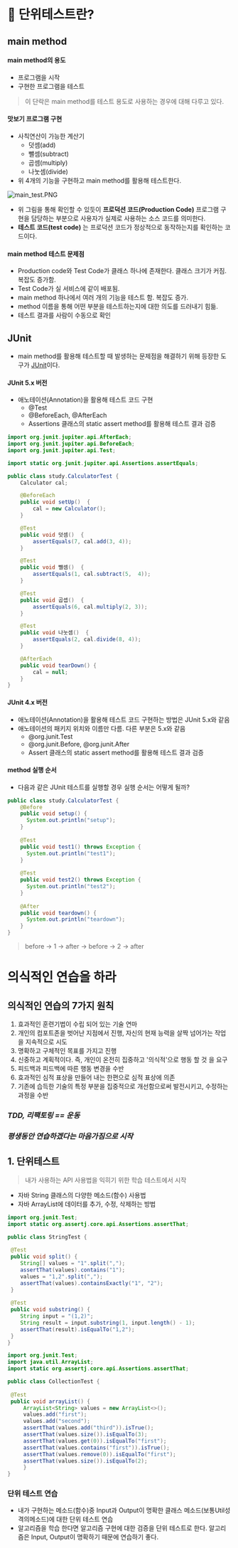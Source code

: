 # 📖 단위테스트란?

## main method

#### main method의 용도

- 프로그램을 시작
- 구현한 프로그램을 테스트

> 이 단락은 main method를 테스트 용도로 사용하는 경우에 대해 다루고 있다.

#### 맛보기 프로그램 구현

- 사칙연산이 가능한 계산기
  - 덧셈(add)
  - 뺄셈(subtract)
  - 곱셈(multiply)
  - 나눗셈(divide)
- 위 4개의 기능을 구현하고 main method를 활용해 테스트한다.

![main_test.PNG](README.assets/main_test.PNG)

- 위 그림을 통해 확인할 수 있듯이 **프로덕션 코드(Production Code)** 프로그램 구현을 담당하는 부분으로 사용자가 실제로 사용하는 소스 코드를 의미한다.
- **테스트 코드(test code)** 는 프로덕션 코드가 정상적으로 동작하는지를 확인하는 코드이다.

#### main method 테스트 문제점

- Production code와 Test Code가 클래스 하나에 존재한다. 클래스 크기가 커짐. 복잡도 증가함.
- Test Code가 실 서비스에 같이 배포됨.
- main method 하나에서 여러 개의 기능을 테스트 함. 복잡도 증가.
- method 이름을 통해 어떤 부분을 테스트하는지에 대한 의도를 드러내기 힘듦.
- 테스트 결과를 사람이 수동으로 확인

## JUnit

- main method를 활용해 테스트할 때 발생하는 문제점을 해결하기 위해 등장한 도구가 [JUnit](http://junit.org/)이다.

#### JUnit 5.x 버전

- 애노테이션(Annotation)을 활용해 테스트 코드 구현
  - @Test
  - @BeforeEach, @AfterEach
  - Assertions 클래스의 static assert method를 활용해 테스트 결과 검증

```java
import org.junit.jupiter.api.AfterEach;
import org.junit.jupiter.api.BeforeEach;
import org.junit.jupiter.api.Test;

import static org.junit.jupiter.api.Assertions.assertEquals;

public class study.CalculatorTest {
    Calculator cal;

    @BeforeEach
    public void setUp()  {
        cal = new Calculator();
    }

    @Test
    public void 덧셈()  {
        assertEquals(7, cal.add(3, 4));
    }

    @Test
    public void 뺄셈()  {
        assertEquals(1, cal.subtract(5,  4));
    }

    @Test
    public void 곱셉()  {
        assertEquals(6, cal.multiply(2, 3));
    }

    @Test
    public void 나눗셈()  {
        assertEquals(2, cal.divide(8, 4));
    }

    @AfterEach
    public void tearDown() {
        cal = null;
    }
}
```

#### JUnit 4.x 버전

- 애노테이션(Annotation)을 활용해 테스트 코드 구현하는 방법은 JUnit 5.x와 같음
- 애노테이션의 패키지 위치와 이름만 다름. 다른 부분은 5.x와 같음
  - @org.junit.Test
  - @org.junit.Before, @org.junit.After
  - Assert 클래스의 static assert method를 활용해 테스트 결과 검증

#### method 실행 순서

- 다음과 같은 JUnit 테스트를 실행할 경우 실행 순서는 어떻게 될까?

```java
public class study.CalculatorTest {
    @Before
    public void setup() {
      System.out.println("setup");
    }
    
    @Test
    public void test1() throws Exception {
      System.out.println("test1");		
    }
    
    @Test
    public void test2() throws Exception {
      System.out.println("test2");		
    }
    
    @After
    public void teardown() {
      System.out.println("teardown");		
    }
}
```

> before -> 1 -> after -> before -> 2 -> after



# 의식적인 연습을 하라

## 의식적인 연습의 7가지 원칙

1. 효과적인 훈련기법이 수립 되어 있는 기술 연마 
2. 개인의 컴포트존을 벗어난 지점에서 진행, 자신의 현재 능력을 살짝 넘어가는 작업을 지속적으로 시도
3. 명확하고 구체적인 목표를 가지고 진행
4. 신중하고 계획적이다. 즉, 개인이 온전히 집중하고 '의식적'으로 행동 할 것 을 요구
5. 피드백과 피드백에 따른 행동 변경을 수반 
6. 효과적인 심적 표상을 만들어 내는 한편으로 심적 표상에 의존 
7. 기존에 습득한 기술의 특정 부분을 집중적으로 개선함으로써 발전시키고, 수정하는 과정을 수반

### ***TDD, 리팩토링 == 운동***

### ***평생동안 연습하겠다는 마음가짐으로 시작***



## 1. 단위테스트

> 내가 사용하는 API 사용법을 익히기 위한 학습 테스트에서 시작

- 자바 String 클래스의 다양한 메소드(함수) 사용법
- 자바 ArrayList에 데이터를 추가, 수정, 삭제하는 방법

```java
import org.junit.Test;
import static org.assertj.core.api.Assertions.assertThat;

public class StringTest {
    
 @Test
 public void split() {
 	String[] values = "1".split(",");
 	assertThat(values).contains("1");
 	values = "1,2".split(",");
 	assertThat(values).containsExactly("1", "2");
 }
    
 @Test
 public void substring() {
 	String input = "(1,2)";
 	String result = input.substring(1, input.length() - 1);
 	assertThat(result).isEqualTo("1,2");
 }
}
```

```java
import org.junit.Test;
import java.util.ArrayList;
import static org.assertj.core.api.Assertions.assertThat;

public class CollectionTest {
    
 @Test
 public void arrayList() {
     ArrayList<String> values = new ArrayList<>();
     values.add("first");
     values.add("second");
     assertThat(values.add("third")).isTrue();
     assertThat(values.size()).isEqualTo(3);
     assertThat(values.get(0)).isEqualTo("first");
     assertThat(values.contains("first")).isTrue();
     assertThat(values.remove(0)).isEqualTo("first");
     assertThat(values.size()).isEqualTo(2);
     }
} 
```



### 단위 테스트 연습

- 내가 구현하는 메소드(함수)중 Input과 Output이 명확한 클래스 메소드(보통Util성격의메소드)에 대한 단위 테스트 연습
- 알고리즘을 학습 한다면 알고리즘 구현에 대한 검증을 단위 테스트로 한다. 알고리즘은 Input, Output이 명확하기 때문에 연습하기 좋다.